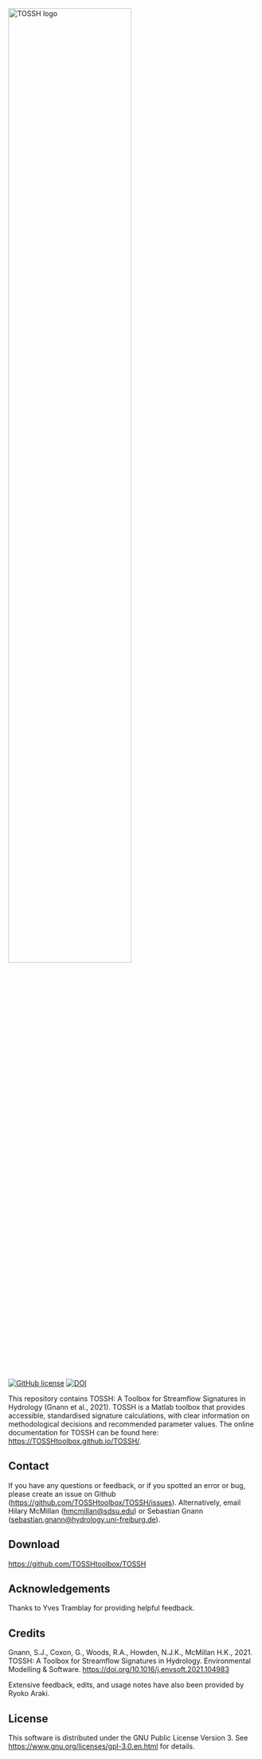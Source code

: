 <img src="docs/_static/images/TOSSH_logo.svg" alt="TOSSH logo" style="width:70%;" >


[![GitHub license](https://img.shields.io/badge/license-GPLv3-blue.svg)](https://github.com/TOSSHtoolbox/TOSSH/blob/master/LICENSE)
[![DOI](https://zenodo.org/badge/DOI/10.5281/zenodo.4313275.svg)](https://doi.org/10.5281/zenodo.4313275)


This repository contains TOSSH: A Toolbox for Streamflow Signatures in Hydrology (Gnann et al., 2021).
TOSSH is a Matlab toolbox that provides accessible, standardised signature calculations, with clear information on methodological decisions and recommended parameter values.
The online documentation for TOSSH can be found here: <https://TOSSHtoolbox.github.io/TOSSH/>.


## Contact
If you have any questions or feedback, or if you spotted an error or bug, please create an issue on Github 
(<a href="https://github.com/TOSSHtoolbox/TOSSH/issues" target="_blank">https://github.com/TOSSHtoolbox/TOSSH/issues</a>).
Alternatively, email Hilary McMillan (<hmcmillan@sdsu.edu>) or Sebastian Gnann (<sebastian.gnann@hydrology.uni-freiburg.de>).
 
 
## Download 
<https://github.com/TOSSHtoolbox/TOSSH>
 
 
## Acknowledgements
Thanks to Yves Tramblay for providing helpful feedback.
 
 
## Credits
Gnann, S.J., Coxon, G., Woods, R.A., Howden, N.J.K., McMillan H.K., 2021. TOSSH: A Toolbox for Streamflow Signatures in Hydrology. Environmental Modelling & Software. 
<https://doi.org/10.1016/j.envsoft.2021.104983>

Extensive feedback, edits, and usage notes have also been provided by Ryoko Araki.


## License
This software is distributed under the GNU Public License Version 3.
See <a href="https://www.gnu.org/licenses/gpl-3.0.en.html" target="_blank">https://www.gnu.org/licenses/gpl-3.0.en.html</a> for details.



